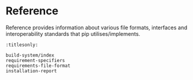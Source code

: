 # Reference

Reference provides information about various file formats, interfaces and
interoperability standards that pip utilises/implements.

```{toctree}
:titlesonly:

build-system/index
requirement-specifiers
requirements-file-format
installation-report
```
